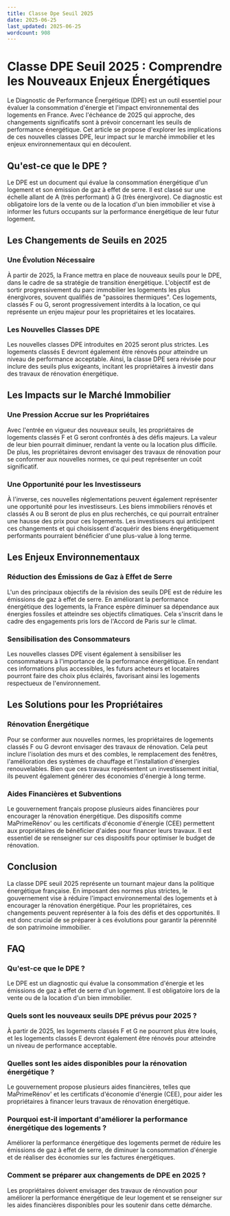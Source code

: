 ```yaml
---
title: Classe Dpe Seuil 2025
date: 2025-06-25
last_updated: 2025-06-25
wordcount: 908
---
```


# Classe DPE Seuil 2025 : Comprendre les Nouveaux Enjeux Énergétiques

Le Diagnostic de Performance Énergétique (DPE) est un outil essentiel pour évaluer la consommation d'énergie et l'impact environnemental des logements en France. Avec l'échéance de 2025 qui approche, des changements significatifs sont à prévoir concernant les seuils de performance énergétique. Cet article se propose d'explorer les implications de ces nouvelles classes DPE, leur impact sur le marché immobilier et les enjeux environnementaux qui en découlent.

## Qu'est-ce que le DPE ?

Le DPE est un document qui évalue la consommation énergétique d'un logement et son émission de gaz à effet de serre. Il est classé sur une échelle allant de A (très performant) à G (très énergivore). Ce diagnostic est obligatoire lors de la vente ou de la location d'un bien immobilier et vise à informer les futurs occupants sur la performance énergétique de leur futur logement.

## Les Changements de Seuils en 2025

### Une Évolution Nécessaire

À partir de 2025, la France mettra en place de nouveaux seuils pour le DPE, dans le cadre de sa stratégie de transition énergétique. L'objectif est de sortir progressivement du parc immobilier les logements les plus énergivores, souvent qualifiés de "passoires thermiques". Ces logements, classés F ou G, seront progressivement interdits à la location, ce qui représente un enjeu majeur pour les propriétaires et les locataires.

### Les Nouvelles Classes DPE

Les nouvelles classes DPE introduites en 2025 seront plus strictes. Les logements classés E devront également être rénovés pour atteindre un niveau de performance acceptable. Ainsi, la classe DPE sera révisée pour inclure des seuils plus exigeants, incitant les propriétaires à investir dans des travaux de rénovation énergétique.

## Les Impacts sur le Marché Immobilier

### Une Pression Accrue sur les Propriétaires

Avec l'entrée en vigueur des nouveaux seuils, les propriétaires de logements classés F et G seront confrontés à des défis majeurs. La valeur de leur bien pourrait diminuer, rendant la vente ou la location plus difficile. De plus, les propriétaires devront envisager des travaux de rénovation pour se conformer aux nouvelles normes, ce qui peut représenter un coût significatif.

### Une Opportunité pour les Investisseurs

À l'inverse, ces nouvelles réglementations peuvent également représenter une opportunité pour les investisseurs. Les biens immobiliers rénovés et classés A ou B seront de plus en plus recherchés, ce qui pourrait entraîner une hausse des prix pour ces logements. Les investisseurs qui anticipent ces changements et qui choisissent d'acquérir des biens énergétiquement performants pourraient bénéficier d'une plus-value à long terme.

## Les Enjeux Environnementaux

### Réduction des Émissions de Gaz à Effet de Serre

L'un des principaux objectifs de la révision des seuils DPE est de réduire les émissions de gaz à effet de serre. En améliorant la performance énergétique des logements, la France espère diminuer sa dépendance aux énergies fossiles et atteindre ses objectifs climatiques. Cela s'inscrit dans le cadre des engagements pris lors de l'Accord de Paris sur le climat.

### Sensibilisation des Consommateurs

Les nouvelles classes DPE visent également à sensibiliser les consommateurs à l'importance de la performance énergétique. En rendant ces informations plus accessibles, les futurs acheteurs et locataires pourront faire des choix plus éclairés, favorisant ainsi les logements respectueux de l'environnement.

## Les Solutions pour les Propriétaires

### Rénovation Énergétique

Pour se conformer aux nouvelles normes, les propriétaires de logements classés F ou G devront envisager des travaux de rénovation. Cela peut inclure l'isolation des murs et des combles, le remplacement des fenêtres, l'amélioration des systèmes de chauffage et l'installation d'énergies renouvelables. Bien que ces travaux représentent un investissement initial, ils peuvent également générer des économies d'énergie à long terme.

### Aides Financières et Subventions

Le gouvernement français propose plusieurs aides financières pour encourager la rénovation énergétique. Des dispositifs comme MaPrimeRénov' ou les certificats d'économie d'énergie (CEE) permettent aux propriétaires de bénéficier d'aides pour financer leurs travaux. Il est essentiel de se renseigner sur ces dispositifs pour optimiser le budget de rénovation.

## Conclusion

La classe DPE seuil 2025 représente un tournant majeur dans la politique énergétique française. En imposant des normes plus strictes, le gouvernement vise à réduire l'impact environnemental des logements et à encourager la rénovation énergétique. Pour les propriétaires, ces changements peuvent représenter à la fois des défis et des opportunités. Il est donc crucial de se préparer à ces évolutions pour garantir la pérennité de son patrimoine immobilier.

## FAQ

### Qu'est-ce que le DPE ?

Le DPE est un diagnostic qui évalue la consommation d'énergie et les émissions de gaz à effet de serre d'un logement. Il est obligatoire lors de la vente ou de la location d'un bien immobilier.

### Quels sont les nouveaux seuils DPE prévus pour 2025 ?

À partir de 2025, les logements classés F et G ne pourront plus être loués, et les logements classés E devront également être rénovés pour atteindre un niveau de performance acceptable.

### Quelles sont les aides disponibles pour la rénovation énergétique ?

Le gouvernement propose plusieurs aides financières, telles que MaPrimeRénov' et les certificats d'économie d'énergie (CEE), pour aider les propriétaires à financer leurs travaux de rénovation énergétique.

### Pourquoi est-il important d'améliorer la performance énergétique des logements ?

Améliorer la performance énergétique des logements permet de réduire les émissions de gaz à effet de serre, de diminuer la consommation d'énergie et de réaliser des économies sur les factures énergétiques.

### Comment se préparer aux changements de DPE en 2025 ?

Les propriétaires doivent envisager des travaux de rénovation pour améliorer la performance énergétique de leur logement et se renseigner sur les aides financières disponibles pour les soutenir dans cette démarche.